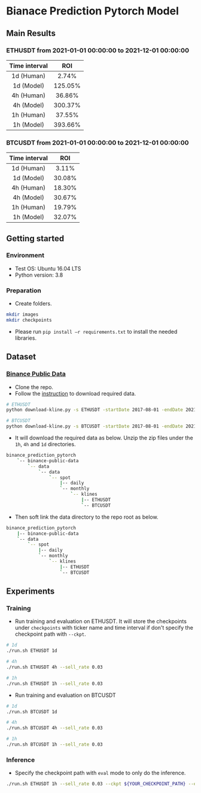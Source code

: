# Bianace Prediction Pytorch Model

## Main Results
### ETHUSDT from 2021-01-01 00:00:00 to 2021-12-01 00:00:00
|Time interval|   ROI   |
|:-----------:|:-------:|
|  1d (Human) |   2.74% |
|  1d (Model) | 125.05% |
|  4h (Human) |  36.86% |
|  4h (Model) | 300.37% |
|  1h (Human) |  37.55% |
|  1h (Model) | 393.66% |

### BTCUSDT from 2021-01-01 00:00:00 to 2021-12-01 00:00:00
|Time interval|   ROI   |
|:-----------:|:-------:|
|  1d (Human) |   3.11% |
|  1d (Model) |  30.08% |
|  4h (Human) |  18.30% |
|  4h (Model) |  30.67% |
|  1h (Human) |  19.79% |
|  1h (Model) |  32.07% |

## Getting started
### Environment
- Test OS: Ubuntu 16.04 LTS
- Python version: 3.8

### Preparation
- Create folders.
```bash
mkdir images
mkdir checkpoints
```
- Please run ``pip install –r requirements.txt`` to install the needed libraries.

## Dataset
### [Binance Public Data](https://github.com/binance/binance-public-data)
- Clone the repo.
- Follow the [instruction](https://github.com/binance/binance-public-data/tree/master/python) to download required data.
```bash
# ETHUSDT
python download-kline.py -s ETHUSDT -startDate 2017-08-01 -endDate 2021-12-01

# BTCUSDT
python download-kline.py -s BTCUSDT -startDate 2017-08-01 -endDate 2021-12-01
```

- It will download the required data as below. Unzip the zip files under the ``1h``, ``4h`` and ``1d`` directories.
```bash
binance_prediction_pytorch
    `-- binance-public-data
        `-- data
            `-- data
                `-- spot
                    |-- daily
                    `-- monthly
                        `-- klines
                            |-- ETHUSDT
                            `-- BTCUSDT
```
- Then soft link the data directory to the repo root as below.
```bash
binance_prediction_pytorch
    |-- binance-public-data
    `-- data
        `-- spot
            |-- daily
            `-- monthly
                `-- klines
                    |-- ETHUSDT
                    `-- BTCUSDT
```

## Experiments
### Training
- Run training and evaluation on ETHUSDT. It will store the checkpoints under ``checkpoints`` with ticker name and time interval if don't specify the checkpoint path with ``--ckpt``.
```bash
# 1d
./run.sh ETHUSDT 1d

# 4h
./run.sh ETHUSDT 4h --sell_rate 0.03

# 1h
./run.sh ETHUSDT 1h --sell_rate 0.03
```

- Run training and evaluation on BTCUSDT
```bash
# 1d
./run.sh BTCUSDT 1d

# 4h
./run.sh BTCUSDT 4h --sell_rate 0.03

# 1h
./run.sh BTCUSDT 1h --sell_rate 0.03
```

### Inference
- Specify the checkpoint path with ``eval`` mode to only do the inference.
```bash
./run.sh ETHUSDT 1h --sell_rate 0.03 --ckpt ${YOUR_CHECKPOINT_PATH} --eval
```